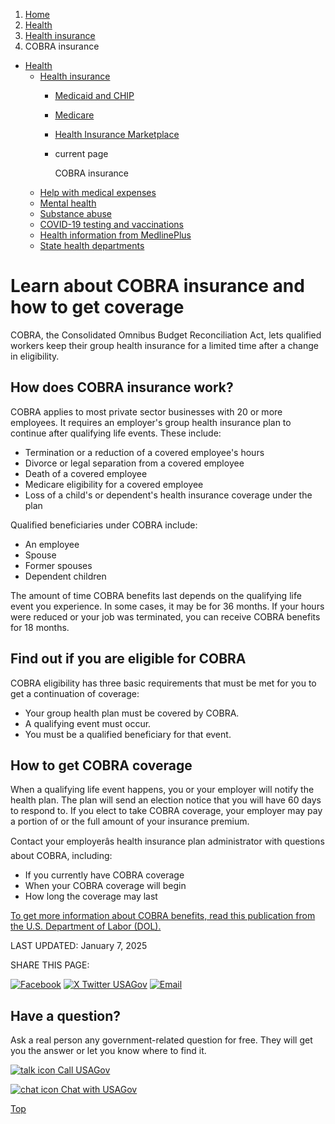 1. [Home](/)
2. [Health](/health)
3. [Health insurance](/health-insurance)
4. COBRA insurance

* [Health](/health)
  + [Health insurance](/health-insurance)
    - [Medicaid and CHIP](/medicaid-chip-insurance)
    - [Medicare](/medicare)
    - [Health Insurance Marketplace](/health-insurance-marketplace)
    - current page

      COBRA insurance
  + [Help with medical expenses](/help-with-medical-bills)
  + [Mental health](/mental-health)
  + [Substance abuse](/substance-abuse)
  + [COVID-19 testing and vaccinations](/covid-tests-vaccinations)
  + [Health information from MedlinePlus](/health-information)
  + [State health departments](/state-health)

Learn about COBRA insurance and how to get coverage
===================================================

COBRA, the Consolidated Omnibus Budget Reconciliation Act, lets qualified workers keep their group health insurance for a limited time after a change in eligibility.

**How does COBRA insurance work?**
----------------------------------

COBRA applies to most private sector businesses with 20 or more employees. It requires an employer's group health insurance plan to continue after qualifying life events. These include:

* Termination or a reduction of a covered employee's hours
* Divorce or legal separation from a covered employee
* Death of a covered employee
* Medicare eligibility for a covered employee
* Loss of a child's or dependent's health insurance coverage under the plan

Qualified beneficiaries under COBRA include:

* An employee
* Spouse
* Former spouses
* Dependent children

The amount of time COBRA benefits last depends on the qualifying life event you experience. In some cases, it may be for 36 months. If your hours were reduced or your job was terminated, you can receive COBRA benefits for 18 months.

**Find out if you are eligible for COBRA**
------------------------------------------

COBRA eligibility has three basic requirements that must be met for you to get a continuation of coverage:

* Your group health plan must be covered by COBRA.
* A qualifying event must occur.
* You must be a qualified beneficiary for that event.

**How to get COBRA coverage**
-----------------------------

When a qualifying life event happens, you or your employer will notify the health plan. The plan will send an election notice that you will have 60 days to respond to. If you elect to take COBRA coverage, your employer may pay a portion of or the full amount of your insurance premium.

Contact your employerâs health insurance plan administrator with questions about COBRA, including:

* If you currently have COBRA coverage
* When your COBRA coverage will begin
* How long the coverage may last

[To get more information about COBRA benefits, read this publication from the U.S. Department of Labor (DOL).](https://www.dol.gov/sites/dolgov/files/ebsa/about-ebsa/our-activities/resource-center/publications/an-employees-guide-health-benefits-under-cobra-2022.pdf)

LAST UPDATED:
January 7, 2025

SHARE THIS PAGE:

[![Facebook](/themes/custom/usagov/images/social-media-icons/Facebook_Icon.svg)](https://www.facebook.com/sharer/sharer.php?u=https://www.usa.gov/cobra-health-insurance&v=3)
[![X Twitter USAGov](/themes/custom/usagov/images/social-media-icons/X_Twitter_Icon.svg?version=2)](https://twitter.com/intent/tweet?source=webclient&text=https://www.usa.gov/cobra-health-insurance)
[![Email](/themes/custom/usagov/images/social-media-icons/Email_Icon.svg?version=2)](mailto:?subject=https://www.usa.gov/cobra-health-insurance)

Have a question?
----------------

Ask a real person any government-related question for free. They will get you the answer or let you know where to find it.

[![talk icon](/themes/custom/usagov/images/ICONS_talk.png)
Call USAGov](/phone)

[![chat icon](/themes/custom/usagov/images/ICONS_chat.png)
Chat with USAGov](/chat)

[Top](#main-content)